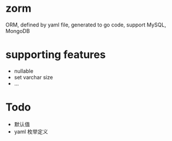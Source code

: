 # zorm
ORM, defined by yaml file, generated to go code, support MySQL, MongoDB

# supporting features
- nullable
- set varchar size
- ...

# Todo
- 默认值
- yaml 枚举定义
